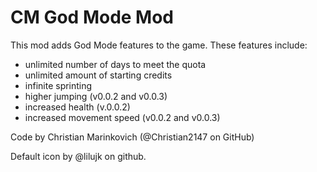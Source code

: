 # CM God Mode Mod

This mod adds God Mode features to the game. These features include:

- unlimited number of days to meet the quota
- unlimited amount of starting credits
- infinite sprinting
- higher jumping (v0.0.2 and v0.0.3)
- increased health (v.0.0.2)
- increased movement speed (v0.0.2 and v0.0.3)

Code by Christian Marinkovich (@Christian2147 on GitHub)

Default icon by @lilujk on github.